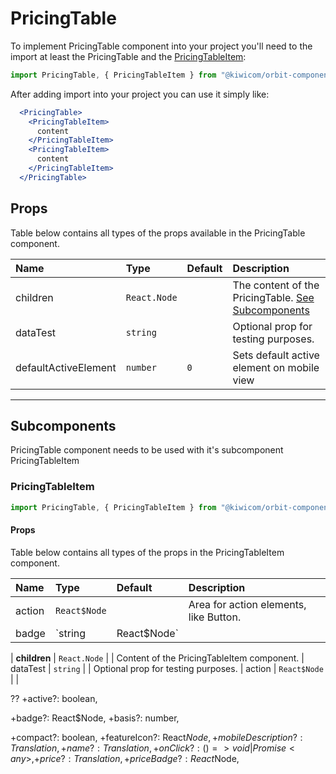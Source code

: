 # PricingTable
To implement PricingTable component into your project you'll need to the import at least the PricingTable and the [PricingTableItem](#pricingTableItem):
```jsx
import PricingTable, { PricingTableItem } from "@kiwicom/orbit-components/lib/PricingTable";
```

After adding import into your project you can use it simply like:
```jsx
  <PricingTable>
    <PricingTableItem>
      content
    </PricingTableItem>
    <PricingTableItem>
      content
    </PricingTableItem>
  </PricingTable>
```

## Props
Table below contains all types of the props available in the PricingTable component.

| Name                  | Type                        | Default         | Description                      |
| :-------------------- | :-------------------------- | :-------------- | :------------------------------- |
| children              | `React.Node`                |                 | The content of the PricingTable. [See Subcomponents](#sub-components)
| dataTest              | `string`                    |                 | Optional prop for testing purposes.
| defaultActiveElement  | `number`                    | `0`             | Sets default active element on mobile view 


---

## Subcomponents
PricingTable component needs to be used with it's subcomponent PricingTableItem

### PricingTableItem
```jsx
import PricingTable, { PricingTableItem } from "@kiwicom/orbit-components/lib/PricingTable";
```

#### Props
Table below contains all types of the props in the PricingTableItem component.

| Name          | Type                  | Default         | Description                      |
| :------------ | :---------------------| :-------------- | :------------------------------- |
| action        | `React$Node`          |                 | Area for action elements, like Button.
| badge         | `string | React$Node`|                 | Area for action elements, like Button.

| **children**  | `React.Node`          |                 | Content of the PricingTableItem component.
| dataTest      | `string`              |                 | Optional prop for testing purposes.
| action        | `React$Node`          |                 | 


?? +active?: boolean,

  +badge?: React$Node,
  +basis?: number,

  +compact?: boolean,
  +featureIcon?: React$Node,
  +mobileDescription?: Translation,
  +name?: Translation,
  +onClick?: () => void | Promise<any>,
  +price?: Translation,
  +priceBadge?: React$Node,


